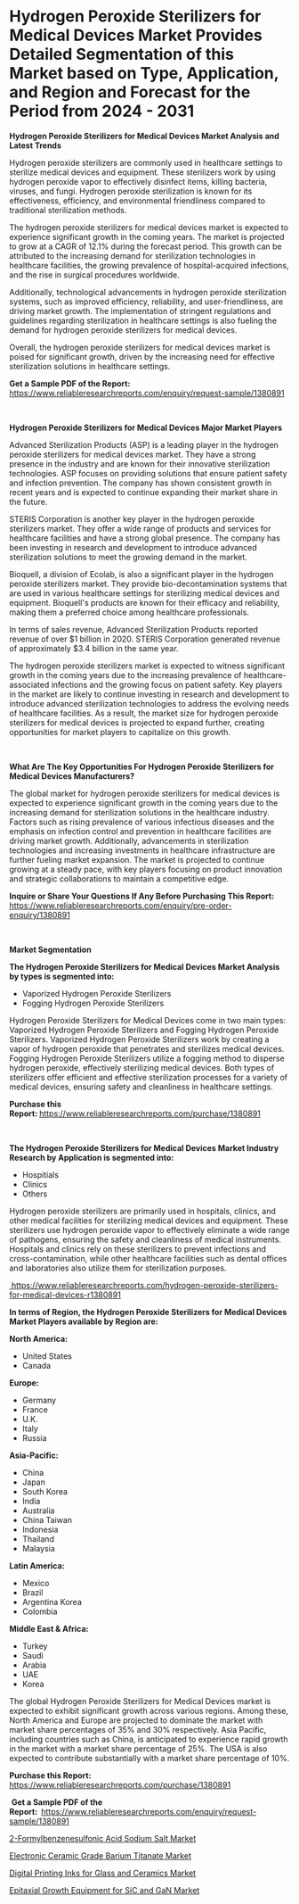 <p><h1>Hydrogen Peroxide Sterilizers for Medical Devices Market Provides Detailed Segmentation of this Market based on Type, Application, and Region and Forecast for the Period from 2024 - 2031</h1></p><p><strong>Hydrogen Peroxide Sterilizers for Medical Devices Market Analysis and Latest Trends</strong></p>
<p><p>Hydrogen peroxide sterilizers are commonly used in healthcare settings to sterilize medical devices and equipment. These sterilizers work by using hydrogen peroxide vapor to effectively disinfect items, killing bacteria, viruses, and fungi. Hydrogen peroxide sterilization is known for its effectiveness, efficiency, and environmental friendliness compared to traditional sterilization methods.</p><p>The hydrogen peroxide sterilizers for medical devices market is expected to experience significant growth in the coming years. The market is projected to grow at a CAGR of 12.1% during the forecast period. This growth can be attributed to the increasing demand for sterilization technologies in healthcare facilities, the growing prevalence of hospital-acquired infections, and the rise in surgical procedures worldwide.</p><p>Additionally, technological advancements in hydrogen peroxide sterilization systems, such as improved efficiency, reliability, and user-friendliness, are driving market growth. The implementation of stringent regulations and guidelines regarding sterilization in healthcare settings is also fueling the demand for hydrogen peroxide sterilizers for medical devices.</p><p>Overall, the hydrogen peroxide sterilizers for medical devices market is poised for significant growth, driven by the increasing need for effective sterilization solutions in healthcare settings.</p></p>
<p><strong>Get a Sample PDF of the Report:&nbsp;</strong> <a href="https://www.reliableresearchreports.com/enquiry/request-sample/1380891">https://www.reliableresearchreports.com/enquiry/request-sample/1380891</a></p>
<p>&nbsp;</p>
<p><strong>Hydrogen Peroxide Sterilizers for Medical Devices Major Market Players</strong></p>
<p><p>Advanced Sterilization Products (ASP) is a leading player in the hydrogen peroxide sterilizers for medical devices market. They have a strong presence in the industry and are known for their innovative sterilization technologies. ASP focuses on providing solutions that ensure patient safety and infection prevention. The company has shown consistent growth in recent years and is expected to continue expanding their market share in the future.</p><p>STERIS Corporation is another key player in the hydrogen peroxide sterilizers market. They offer a wide range of products and services for healthcare facilities and have a strong global presence. The company has been investing in research and development to introduce advanced sterilization solutions to meet the growing demand in the market.</p><p>Bioquell, a division of Ecolab, is also a significant player in the hydrogen peroxide sterilizers market. They provide bio-decontamination systems that are used in various healthcare settings for sterilizing medical devices and equipment. Bioquell's products are known for their efficacy and reliability, making them a preferred choice among healthcare professionals.</p><p>In terms of sales revenue, Advanced Sterilization Products reported revenue of over $1 billion in 2020. STERIS Corporation generated revenue of approximately $3.4 billion in the same year.</p><p>The hydrogen peroxide sterilizers market is expected to witness significant growth in the coming years due to the increasing prevalence of healthcare-associated infections and the growing focus on patient safety. Key players in the market are likely to continue investing in research and development to introduce advanced sterilization technologies to address the evolving needs of healthcare facilities. As a result, the market size for hydrogen peroxide sterilizers for medical devices is projected to expand further, creating opportunities for market players to capitalize on this growth.</p></p>
<p>&nbsp;</p>
<p><strong>What Are The Key Opportunities For Hydrogen Peroxide Sterilizers for Medical Devices Manufacturers?</strong></p>
<p><p>The global market for hydrogen peroxide sterilizers for medical devices is expected to experience significant growth in the coming years due to the increasing demand for sterilization solutions in the healthcare industry. Factors such as rising prevalence of various infectious diseases and the emphasis on infection control and prevention in healthcare facilities are driving market growth. Additionally, advancements in sterilization technologies and increasing investments in healthcare infrastructure are further fueling market expansion. The market is projected to continue growing at a steady pace, with key players focusing on product innovation and strategic collaborations to maintain a competitive edge.</p></p>
<p><strong>Inquire or Share Your Questions If Any Before Purchasing This Report:</strong> <a href="https://www.reliableresearchreports.com/enquiry/pre-order-enquiry/1380891">https://www.reliableresearchreports.com/enquiry/pre-order-enquiry/1380891</a></p>
<p>&nbsp;</p>
<p><strong>Market Segmentation</strong></p>
<p><strong>The Hydrogen Peroxide Sterilizers for Medical Devices Market Analysis by types is segmented into:</strong></p>
<p><ul><li>Vaporized Hydrogen Peroxide Sterilizers</li><li>Fogging Hydrogen Peroxide Sterilizers</li></ul></p>
<p><p>Hydrogen Peroxide Sterilizers for Medical Devices come in two main types: Vaporized Hydrogen Peroxide Sterilizers and Fogging Hydrogen Peroxide Sterilizers. Vaporized Hydrogen Peroxide Sterilizers work by creating a vapor of hydrogen peroxide that penetrates and sterilizes medical devices. Fogging Hydrogen Peroxide Sterilizers utilize a fogging method to disperse hydrogen peroxide, effectively sterilizing medical devices. Both types of sterilizers offer efficient and effective sterilization processes for a variety of medical devices, ensuring safety and cleanliness in healthcare settings.</p></p>
<p><strong>Purchase this Report:&nbsp;</strong><a href="https://www.reliableresearchreports.com/purchase/1380891">https://www.reliableresearchreports.com/purchase/1380891</a></p>
<p>&nbsp;</p>
<p><strong>The Hydrogen Peroxide Sterilizers for Medical Devices Market Industry Research by Application is segmented into:</strong></p>
<p><ul><li>Hospitials</li><li>Clinics</li><li>Others</li></ul></p>
<p><p>Hydrogen peroxide sterilizers are primarily used in hospitals, clinics, and other medical facilities for sterilizing medical devices and equipment. These sterilizers use hydrogen peroxide vapor to effectively eliminate a wide range of pathogens, ensuring the safety and cleanliness of medical instruments. Hospitals and clinics rely on these sterilizers to prevent infections and cross-contamination, while other healthcare facilities such as dental offices and laboratories also utilize them for sterilization purposes.</p></p>
<p><a href="https://www.reliableresearchreports.com/hydrogen-peroxide-sterilizers-for-medical-devices-r1380891">&nbsp;https://www.reliableresearchreports.com/hydrogen-peroxide-sterilizers-for-medical-devices-r1380891</a></p>
<p><strong>In terms of Region, the Hydrogen Peroxide Sterilizers for Medical Devices Market Players available by Region are:</strong></p>
<p>
    <p> <strong> North America: </strong>
        <ul>
            <li>United States</li>
            <li>Canada</li>
        </ul>
        </p> 
    <p> <strong> Europe: </strong>
        <ul>
            <li>Germany</li>
            <li>France</li>
            <li>U.K.</li>
            <li>Italy</li>
            <li>Russia</li>
        </ul>
        </p> 
    <p> <strong> Asia-Pacific: </strong>
        <ul>
            <li>China</li>
            <li>Japan</li>
            <li>South Korea</li>
            <li>India</li>
            <li>Australia</li>
            <li>China Taiwan</li>
            <li>Indonesia</li>
            <li>Thailand</li>
            <li>Malaysia</li>
        </ul>
        </p> 
    <p> <strong> Latin America: </strong>
        <ul>
            <li>Mexico</li>
            <li>Brazil</li>
            <li>Argentina Korea</li>
            <li>Colombia</li>
        </ul>
        </p> 
    <p> <strong> Middle East & Africa: </strong>
        <ul>
            <li>Turkey</li>
            <li>Saudi</li>
            <li>Arabia</li>
            <li>UAE</li>
            <li>Korea</li>
        </ul>
    </p>
    </p>
<p><p>The global Hydrogen Peroxide Sterilizers for Medical Devices market is expected to exhibit significant growth across various regions. Among these, North America and Europe are projected to dominate the market with market share percentages of 35% and 30% respectively. Asia Pacific, including countries such as China, is anticipated to experience rapid growth in the market with a market share percentage of 25%. The USA is also expected to contribute substantially with a market share percentage of 10%.</p></p>
<p><strong>Purchase this Report: </strong><a href="https://www.reliableresearchreports.com/purchase/1380891">https://www.reliableresearchreports.com/purchase/1380891</a></p>
<p>&nbsp;<strong>Get a Sample PDF of the Report:&nbsp;&nbsp;</strong><a href="https://www.reliableresearchreports.com/enquiry/request-sample/1380891">https://www.reliableresearchreports.com/enquiry/request-sample/1380891</a></p>
<p><strong></strong></p>
<p><p><a href="https://shimmer-gardenia-37a.notion.site/2-Formylbenzenesulfonic-Acid-Sodium-Salt-Market-Trends-Forecast-and-Competitive-Analysis-to-2031-63d59938fe01475a8ee32f9445396fc0">2-Formylbenzenesulfonic Acid Sodium Salt Market</a></p><p><a href="https://cute-banjo-8ca.notion.site/Electronic-Ceramic-Grade-Barium-Titanate-Market-Size-and-Market-Trends-Complete-Industry-Overview--aa0d2d6cf1d446c492371675ed5e14d6">Electronic Ceramic Grade Barium Titanate Market</a></p><p><a href="https://meowing-lemming-dd3.notion.site/Digital-Printing-Inks-for-Glass-and-Ceramics-Market-Exploring-Market-Share-Market-Trends-and-Futu-b913c8ba36da4869beaf0613f74a22bc">Digital Printing Inks for Glass and Ceramics Market</a></p><p><a href="https://view.publitas.com/reportprime-1/epitaxial-growth-equipment-for-sic-and-gan-market-analysis-and-sze-forecasted-for-period-from-2024-to-2031/">Epitaxial Growth Equipment for SiC and GaN Market</a></p></p>